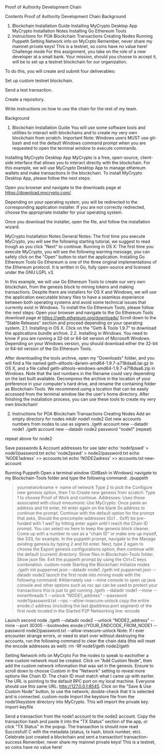 Proof of Authority Development Chain

Contents
Proof of Authority Development Chain
Background
1. Blockchain Installation Guide
Installing MyCrypto Desktop App
MyCrypto Installation Notes
Installing Go Ethereum Tools
2. Instructions for POA Blockchain Transactions
Creating Nodes
Running Puppeth
Setting Network info on MyCrpto
Remember, never share my mainnet private keys! This is a testnet, so coins have no value here!
Challenge mode
For this assignment, you take on the role of a new developer at a small bank. Your mission, should you choose to accept it, will be to set up a testnet blockchain for our organization.

To do this, you will create and submit four deliverables:

Set up custom testnet blockchain.

Send a test transaction.

Create a repository.

Write instructions on how to use the chain for the rest of my team.

Background
1. Blockchain Installation Guide
You will use some software tools and utilities to interact with blockchains and to create my very own blockchain from scratch.
Important Note: Windows users MUST use git-bash and not the default Windows command prompt when you are requested to open the terminal window to execute commands.

Installing MyCrypto Desktop App
MyCrypto is a free, open-source, client-side interface that allows you to interact directly with the blockchain.
For this example, we will use MyCrypto Desktop App to manage ethereum wallets and make transactions in the blockchain. 
To install MyCrypto Desktop App, please follow the next steps:

Open you browser and navigate to the downloads page at https://download.mycrypto.com/.

Depending on your operating system, you will be redirected to the corresponding application installer. If you are not correctly redirected, choose the appropriate installer for your operating system.

Once you download the installer, open the file, and follow the installation wizard.

MyCrypto Installation Notes
General Notes:
The first time you execute MyCrypto, you will see the following starting tutorial, we suggest to read trough as you click "Next" to continue.
Running in OS X:
The first time you execute MyCrypto, you will see the following warning message, you can safely click on the "Open" button to start the application.
Installing Go Ethereum Tools
Go Ethereum is one of the three original implementations of the Ethereum protocol. It is written in Go, fully open-source and licensed under the GNU LGPL v3.

In this example, we will use Go Ethereum Tools to create our very own blockchain, from the genesis block to mining tokens and making transactions.
Despite there are installers for OS X and Windows, we will use the application executable binary files to have a seamless experience between both operating systems and avoid some technical issues that currently exist in Windows.
To install the Go Ethereum Tools, please follow the next steps:
Open your browser and navigate to the Go Ethereum Tools download page at  https://geth.ethereum.org/downloads/
Scroll down to the "Stable Releases" section and proceed depending on your operating system.
2.1. Installing in OS X. Click on the "Geth & Tools 1.9.7" to download the applications bundle archive.
2.2. Installing in Windows.
You need to know if you are running a 32-bit or 64-bit version of Microsoft Windows. Depending on your Windows version, you should download either the 32-bit or 64-bit version of the Go Ethereum Tools.

After downloading the tools archive, open my "Downloads" folder, and you will find a file named geth-alltools-darwin-amd64-1.9.7-a718daa6.tar.gz in OS X, and a file called geth-alltools-windows-amd64-1.9.7-a718daa6.zip in Windows. Note that the last numbers in the filename could vary depending on the last built available.
Decompress the archive in the location of your preference in your computer's hard drive, and rename the containing folder as Blockchain-Tools. We recommend using a location that can be easily accessed from the terminal window like the user's home directory.
After finishing the installation process, you can use these tools to create my very own blockchain!

2. Instructions for POA Blockchain Transactions
Creating Nodes
Add an empty directory for nodes
mkdir node1 node2
Get new accounts numbers from nodes to use as signers
./geth account new --datadir node1
./geth account new --datadir node2
password "node1" (repeat)

repeat above for node2

Save passwords & Account addresses for use later
echo 'node1pswd' > node1/password.txt
echo 'node2pswd' > node2/password.txt
echo 'NODE1adress' >> accounts.txt
echo 'NODE2adress' >> accounts.txt
new-account

Running Puppeth
Open a terminal window (GitBash in Windows) navigate to my Blockchain-Tools folder and type the following command:
./puppeth
>yournetworkname <- name of network
Type 2 to pick the Configure new genesis option, then 1 to Create new genesis from scratch:
Type 1 to choose Proof of Work and continue.
Addresses: Uses those associated with cloud mneumonic Use MyCrypto.
Once paste an address and hit enter, hit enter again on the blank 0x address to continue the prompt.
Continue with the default option for the prompt that asks, Should the precompile-addresses (0x1 .. 0xff) be pre-funded with 1 wei? by hitting enter again until I reach the Chain ID prompt. You can select no here to keep the genesis block cleaner.
Come up with a number to use as a "chain ID" or make one up myself, like 333, for example.
In the puppeth prompt, navigate to the Manage existing genesis by typing 2 and hit enter.
Next, type 2 again to choose the Export genesis configurations option, then continue with the default (current) directory:
Show files in Blockchain-Tools folder. Show json file.
Exit the puppeth prompt by using the Ctrl+C keys combination.
custom-node
Starting the Blockchain
Initialize nodes
./geth init puppernet.json --datadir node1
./geth init puppernet.json --datadir node2
launch the first node into mining mode with the following command:
#Alternately use --mine console to open up java console and other options such as roc api can be used to protect your transactions this is just to get running
./geth --datadir node1 --mine --minerthreads 1 --unlock "NODE1_address" --password node1/password.txt  --rpc --allow-insecure-unlock
copy the entire enode:// address (including the last @address:port segment) of the first node located in the Started P2P Networking line:
encode

Launch second node
./geth --datadir node2 --unlock "NODE2_address" --mine --port 30305 --bootnodes enode://YOUR_ENDCODE_FROM_NODE1 --password node2/password.txt  --allow-insecure-unlock
Note: If I ever encounter strange errors, or need to start over without destroying the accounts, run the following command to clear the chain data (this will reset the encode addresses as well):
rm -Rf node1/geth node2/geth

Setting Network info on MyCrpto
For the nodes to speak to eachother a new custom network must be created.
Click on "Add Custom Node", then add the custom network information that was set in the genesis.
Ensure to scroll down to choose Custom in the "Network" setting to reveal more options like Chain ID:
The chain ID must match what I came up with earlier.
The URL is pointing to the default RPC port on my local machine. Everyone should use this same URL: http://127.0.0.1:8545. 
Click on the "Save & Use Custom Node" button, to use the network; double-check that it is selected and is connected.
custom-node
Import the keystore file from the node1/keystore directory into MyCrypto. This will import the private key.
import-keyfile

Send a transaction from the node1 account to the node2 account.
Copy the transaction hash and paste it into the "TX Status" section of the app, or click "TX Status" in the popup.
The transaction is should now read Succesfull! C with the metadata (status, tx hash, block number, etc).
Celebrate just created a blockchain and sent a transaction!
transaction-success
Remember, never share my mainnet private keys! This is a testnet, so coins have no value here!

